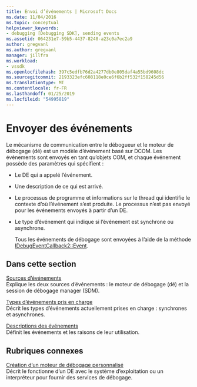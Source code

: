 ```yaml
---
title: Envoi d’événements | Microsoft Docs
ms.date: 11/04/2016
ms.topic: conceptual
helpviewer_keywords:
- debugging [Debugging SDK], sending events
ms.assetid: 064231e7-59b5-4437-8240-a23c0a7ec2a9
author: gregvanl
ms.author: gregvanl
manager: jillfra
ms.workload:
- vssdk
ms.openlocfilehash: 397c5edfb76d2a4277db0e805daf4a55bd9608dc
ms.sourcegitcommit: 2193323efc608118e0ce6f6b2ff532f158245d56
ms.translationtype: MT
ms.contentlocale: fr-FR
ms.lasthandoff: 01/25/2019
ms.locfileid: "54995819"
---
```

# <a name="send-events"></a>Envoyer des événements
Le mécanisme de communication entre le débogueur et le moteur de débogage (dé) est un modèle d’événement basé sur DCOM. Les événements sont envoyés en tant qu’objets COM, et chaque événement possède des paramètres qui spécifient :  
  
- Le DE qui a appelé l’événement.  
  
- Une description de ce qui est arrivé.  
  
- Le processus de programme et informations sur le thread qui identifie le contexte d’où l’événement s’est produite. Le processus n’est pas envoyé pour les événements envoyés à partir d’un DE.  
  
- Le type d’événement qui indique si l’événement est synchrone ou asynchrone.  
  
  Tous les événements de débogage sont envoyées à l’aide de la méthode [IDebugEventCallback2::Event](../../extensibility/debugger/reference/idebugeventcallback2-event.md).  
  
## <a name="in-this-section"></a>Dans cette section  
 [Sources d’événements](../../extensibility/debugger/event-sources-visual-studio-sdk.md)  
 Explique les deux sources d’événements : le moteur de débogage (dé) et la session de débogage manager (SDM).  
  
 [Types d’événements pris en charge](../../extensibility/debugger/supported-event-types.md)  
 Décrit les types d’événements actuellement prises en charge : synchrones et asynchrones.  
  
 [Descriptions des événements](../../extensibility/debugger/event-descriptions.md)  
 Définit les événements et les raisons de leur utilisation.  
  
## <a name="related-sections"></a>Rubriques connexes  
 [Création d’un moteur de débogage personnalisé](../../extensibility/debugger/creating-a-custom-debug-engine.md)  
 Décrit le fonctionne d’un DE avec le système d’exploitation ou un interpréteur pour fournir des services de débogage.